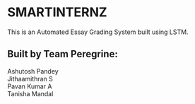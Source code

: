 # SMARTINTERNZ
This is an Automated Essay Grading System built using LSTM.
## Built by Team Peregrine:  
Ashutosh Pandey  
Jithaamithran S  
Pavan Kumar A  
Tanisha Mandal  
